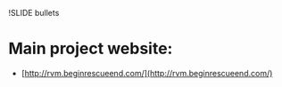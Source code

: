 !SLIDE bullets

# Main project website:

 * [http://rvm.beginrescueend.com/](http://rvm.beginrescueend.com/)
